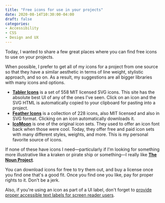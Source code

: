 ```yaml
---
title: "Free icons for use in your projects"
date: 2020-08-14T10:30:00-04:00
draft: false
categories:
- Accessibility
- CSS
- Design and UX
---
```


Today, I wanted to share a few great places where you can find free icons to use on your projects.

When possible, I prefer to get all of my icons for a project from one source so that they have a similar aesthetic in terms of line weight, stylistic approach, and so on. As a result, my suggestions are all bigger libraries with many icons and options.

- **[Tabler Icons](https://tablericons.com/)** is a set of 558 MIT licensed SVG icons. This site has the absolute best UI of any of the ones I've seen. Click on an icon and the SVG HTML is automatically copied to your clipboard for pasting into a project.
- **[Feather Icons](https://feathericons.com/)** is a collection of 228 icons, also MIT licensed and also in SVG format. Clicking on an icon automatically downloads it.
- **[IcoMoon](https://icomoon.io/)** is one of the original icon sets. They used to offer an icon font back when those were cool. Today, they offer free and paid icon sets with many different styles, weights, and more. This is my personal favorite source of icons.

If none of these have icons I need&mdash;particularly if I'm looking for something more illustrative like a kraken or pirate ship or something&mdash;I really like **[The Noun Project](https://thenounproject.com/)**.

You can download icons for free to try them out, and buy a license once you find one that's a good fit. Once you find one you like, pay for proper rights to it. Don't be a jerk.

Also, if you're using an icon as part of a UI label, don't forget to [provide proper accessible text labels for screen reader users](https://gomakethings.com/revisting-aria-label-versus-a-visually-hidden-class/).